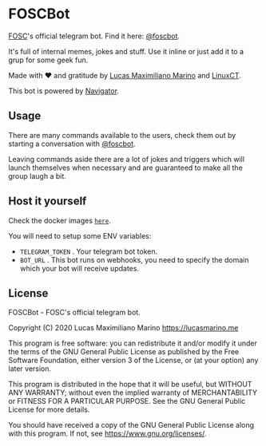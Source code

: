 # FOSCBot
[FOSC](https://fosc.space!)'s official telegram bot. Find it here: [@foscbot](https://t.me/foscbot).

It's full of internal memes, jokes and stuff. Use it inline or just add it to a grup for some geek fun.

Made with ❤️ and gratitude by [Lucas Maximiliano Marino](https://lucasmarino.me) and [LinuxCT](https://github.com/linuxct).

This bot is powered by [Navigator](https://github.com/navigatorframework/navigator).

## Usage
There are many commands available to the users, check them out by starting a conversation with [@foscbot](https://t.me/foscbot). 

Leaving commands aside there are a lot of jokes and triggers which will launch themselves when necessary and are guaranteed to make all the group laugh a bit.

## Host it yourself
Check the docker images [`here`](https://hub.docker.com/r/elementh/foscbot).

You will need to setup some ENV variables:

- `TELEGRAM_TOKEN` . Your telegram bot token.
- `BOT_URL` . This bot runs on webhooks, you need to specify the domain which your bot will receive updates.

## License
FOSCBot - FOSC's official telegram bot.

Copyright (C) 2020  Lucas Maximiliano Marino <https://lucasmarino.me>

This program is free software: you can redistribute it and/or modify
it under the terms of the GNU General Public License as published by
the Free Software Foundation, either version 3 of the License, or
(at your option) any later version.

This program is distributed in the hope that it will be useful,
but WITHOUT ANY WARRANTY; without even the implied warranty of
MERCHANTABILITY or FITNESS FOR A PARTICULAR PURPOSE.  See the
GNU General Public License for more details.

You should have received a copy of the GNU General Public License
along with this program.  If not, see <https://www.gnu.org/licenses/>.